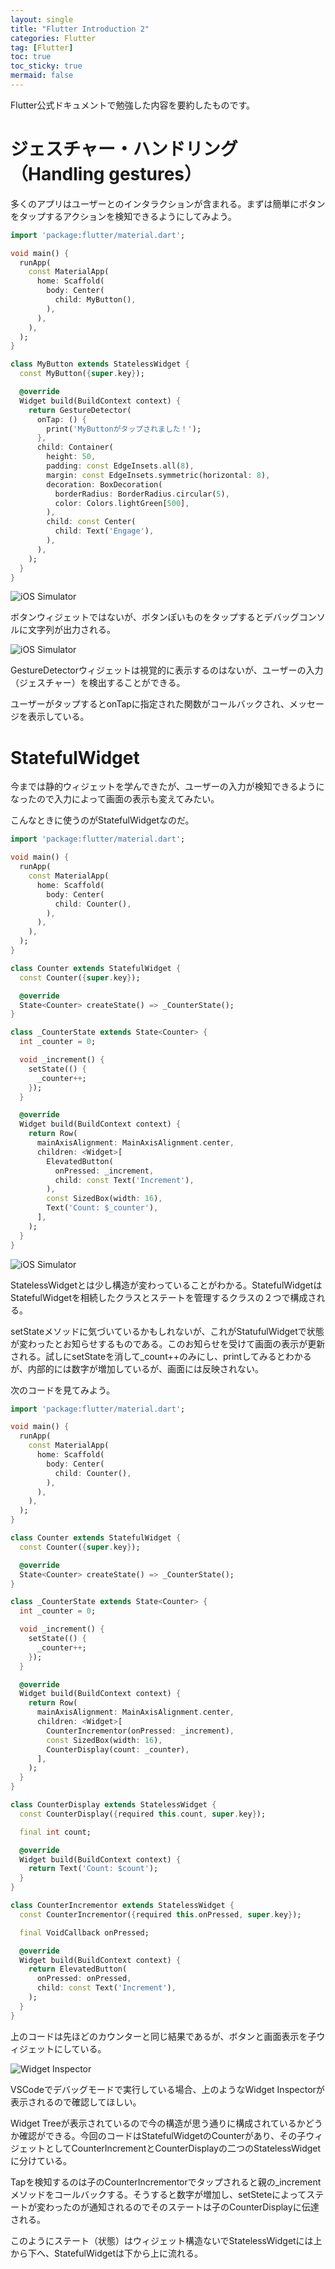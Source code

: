```yaml
---
layout: single
title: "Flutter Introduction 2"
categories: Flutter
tag: [Flutter]
toc: true
toc_sticky: true
mermaid: false
---
```

Flutter公式ドキュメントで勉強した内容を要約したものです。

# ジェスチャー・ハンドリング（Handling gestures）

多くのアプリはユーザーとのインタラクションが含まれる。まずは簡単にボタンをタップするアクションを検知できるようにしてみよう。

```dart
import 'package:flutter/material.dart';

void main() {
  runApp(
    const MaterialApp(
      home: Scaffold(
        body: Center(
          child: MyButton(),
        ),
      ),
    ),
  );
}

class MyButton extends StatelessWidget {
  const MyButton({super.key});

  @override
  Widget build(BuildContext context) {
    return GestureDetector(
      onTap: () {
        print('MyButtonがタップされました！');
      },
      child: Container(
        height: 50,
        padding: const EdgeInsets.all(8),
        margin: const EdgeInsets.symmetric(horizontal: 8),
        decoration: BoxDecoration(
          borderRadius: BorderRadius.circular(5),
          color: Colors.lightGreen[500],
        ),
        child: const Center(
          child: Text('Engage'),
        ),
      ),
    );
  }
}
```

![iOS Simulator](/assets/images/2024-01-29-01-flutter-02/image001.png)

ボタンウィジェットではないが、ボタンぽいものをタップするとデバッグコンソルに文字列が出力される。

![iOS Simulator](/assets/images/2024-01-29-01-flutter-02/image002.png)

GestureDetectorウィジェットは視覚的に表示するのはないが、ユーザーの入力（ジェスチャー）を検出することができる。

ユーザーがタップするとonTapに指定された関数がコールバックされ、メッセージを表示している。

# StatefulWidget

今までは静的ウィジェットを学んできたが、ユーザーの入力が検知できるようになったので入力によって画面の表示も変えてみたい。

こんなときに使うのがStatefulWidgetなのだ。

```dart
import 'package:flutter/material.dart';

void main() {
  runApp(
    const MaterialApp(
      home: Scaffold(
        body: Center(
          child: Counter(),
        ),
      ),
    ),
  );
}

class Counter extends StatefulWidget {
  const Counter({super.key});

  @override
  State<Counter> createState() => _CounterState();
}

class _CounterState extends State<Counter> {
  int _counter = 0;

  void _increment() {
    setState(() {
      _counter++;
    });
  }

  @override
  Widget build(BuildContext context) {
    return Row(
      mainAxisAlignment: MainAxisAlignment.center,
      children: <Widget>[
        ElevatedButton(
          onPressed: _increment,
          child: const Text('Increment'),
        ),
        const SizedBox(width: 16),
        Text('Count: $_counter'),
      ],
    );
  }
}
```

![iOS Simulator](/assets/images/2024-01-29-01-flutter-02/image003.png)

StatelessWidgetとは少し構造が変わっていることがわかる。StatefulWidgetはStatefulWidgetを相続したクラスとステートを管理するクラスの２つで構成される。

setStateメソッドに気づいているかもしれないが、これがStatufulWidgetで状態が変わったとお知らせするものである。このお知らせを受けて画面の表示が更新される。試しにsetStateを消して_count++のみにし、printしてみるとわかるが、内部的には数字が増加しているが、画面には反映されない。

次のコードを見てみよう。

```dart
import 'package:flutter/material.dart';

void main() {
  runApp(
    const MaterialApp(
      home: Scaffold(
        body: Center(
          child: Counter(),
        ),
      ),
    ),
  );
}

class Counter extends StatefulWidget {
  const Counter({super.key});

  @override
  State<Counter> createState() => _CounterState();
}

class _CounterState extends State<Counter> {
  int _counter = 0;

  void _increment() {
    setState(() {
      _counter++;
    });
  }

  @override
  Widget build(BuildContext context) {
    return Row(
      mainAxisAlignment: MainAxisAlignment.center,
      children: <Widget>[
        CounterIncrementor(onPressed: _increment),
        const SizedBox(width: 16),
        CounterDisplay(count: _counter),
      ],
    );
  }
}

class CounterDisplay extends StatelessWidget {
  const CounterDisplay({required this.count, super.key});

  final int count;

  @override
  Widget build(BuildContext context) {
    return Text('Count: $count');
  }
}

class CounterIncrementor extends StatelessWidget {
  const CounterIncrementor({required this.onPressed, super.key});

  final VoidCallback onPressed;

  @override
  Widget build(BuildContext context) {
    return ElevatedButton(
      onPressed: onPressed,
      child: const Text('Increment'),
    );
  }
}
```

上のコードは先ほどのカウンターと同じ結果であるが、ボタンと画面表示を子ウィジェットにしている。

![Widget Inspector](/assets/images/2024-01-29-01-flutter-02/image004.png)

VSCodeでデバッグモードで実行している場合、上のようなWidget Inspectorが表示されるので確認してほしい。

Widget Treeが表示されているので今の構造が思う通りに構成されているかどうか確認ができる。今回のコードはStatefulWidgetのCounterがあり、その子ウィジェットとしてCounterIncrementとCounterDisplayの二つのStatelessWidgetに分けている。

Tapを検知するのは子のCounterIncrementorでタップされると親の_incrementメソッドをコールバックする。そうすると数字が増加し、setSteteによってステートが変わったのが通知されるのでそのステートは子のCounterDisplayに伝達される。

このようにステート（状態）はウィジェット構造ないでStatelessWidgetには上から下へ、StatefulWidgetは下から上に流れる。
